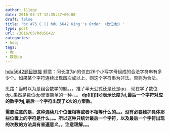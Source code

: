 ```yaml
---
author: 111qqz
date: 2016-03-17 12:35:47+00:00
draft: false
title: 'bc #75 C || hdu 5642 King''s Order （数位dp）'
type: post
url: /2016/03/hdu5642/
categories:
- hdoj
tags:
- dp
- 数位dp
---
```


[hdu5642题目链接](http://acm.hdu.edu.cn/showproblem.php?pid=5642)
题意：问长度为n的仅由26个小写字母组成的合法字符串有多少个。如果某个字符连续出现四次或以上，则这个字符串为非法。否则为合法。

思路：当时以为是组合数学的题。。。推了半天公式还是还是gg...
现在学了数位dp..果然是数位dp里很简单的一种。。。
**dp[i][j][k]表示长度为i,最后一个字符对应的数字为j,最后一个字符出现了k次的方案数。**

**需要注意的是，这种连续几个位置相等或者不相等什么的。。。没有必要维护具体那些位置上的字符是什么。。。所以这种只统计最后一个字符，以及最后一个字符出现的次数的方法具有普遍意义。。注意理解。。。**


